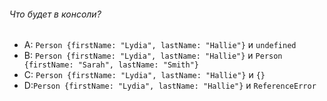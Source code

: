 ###### Что будет в консоли?

-   A: `Person {firstName: "Lydia", lastName: "Hallie"}` и `undefined`
-   B: `Person {firstName: "Lydia", lastName: "Hallie"}` и `Person {firstName: "Sarah", lastName: "Smith"}`
-   C: `Person {firstName: "Lydia", lastName: "Hallie"}` и `{}`
-   D:`Person {firstName: "Lydia", lastName: "Hallie"}` и `ReferenceError`
